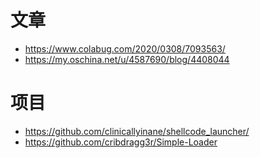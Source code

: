 # 文章
- https://www.colabug.com/2020/0308/7093563/
- https://my.oschina.net/u/4587690/blog/4408044







# 项目
- https://github.com/clinicallyinane/shellcode_launcher/
- https://github.com/cribdragg3r/Simple-Loader
